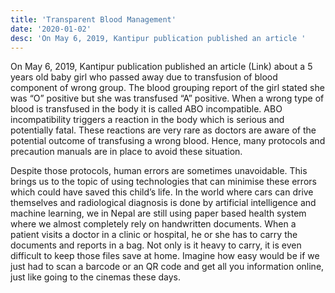 ```yaml
---
title: 'Transparent Blood Management'
date: '2020-01-02'
desc: 'On May 6, 2019, Kantipur publication published an article '
---
```


On May 6, 2019, Kantipur publication published an article (Link) about a 5 years old baby girl who passed away due to transfusion of blood component of wrong group. The blood grouping report of the girl stated she was “O” positive but she was transfused “A” positive. When a wrong type of blood is transfused in the body it is called ABO incompatible. ABO incompatibility triggers a reaction in the body which is serious and potentially fatal. These reactions are very rare as doctors are aware of the potential outcome of transfusing a wrong blood. Hence, many protocols and precaution manuals are in place to avoid these situation.

Despite those protocols, human errors are sometimes unavoidable. This brings us to the topic of using technologies that can minimise these errors which could have saved this child’s life. In the world where cars can drive themselves and radiological diagnosis is done by artificial intelligence and machine learning, we in Nepal are still using paper based health system where we almost completely rely on handwritten documents. When a patient visits a doctor in a clinic or hospital, he or she has to carry the documents and reports in a bag. Not only is it heavy to carry, it is even difficult to keep those files save at home. Imagine how easy would be if we just had to scan a barcode or an QR code and get all you information online, just like going to the cinemas these days.